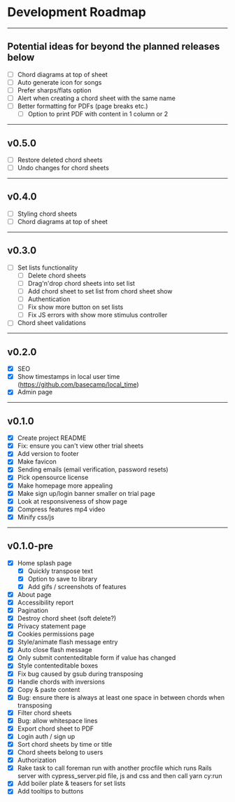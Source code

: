 # Development Roadmap
---

## Potential ideas for beyond the planned releases below
- [ ] Chord diagrams at top of sheet
- [ ] Auto generate icon for songs
- [ ] Prefer sharps/flats option
- [ ] Alert when creating a chord sheet with the same name
- [ ] Better formatting for PDFs (page breaks etc.)
  - [ ] Option to print PDF with content in 1 column or 2

---

## v0.5.0
- [ ] Restore deleted chord sheets
- [ ] Undo changes for chord sheets

---

## v0.4.0
- [ ] Styling chord sheets
- [ ] Chord diagrams at top of sheet

---

## v0.3.0
- [ ] Set lists functionality
  - [ ] Delete chord sheets
  - [ ] Drag'n'drop chord sheets into set list
  - [ ] Add chord sheet to set list from chord sheet show
  - [ ] Authentication
  - [ ] Fix show more button on set lists
  - [ ] Fix JS errors with show more stimulus controller
- [ ] Chord sheet validations

---
## v0.2.0
- [x] SEO
- [x] Show timestamps in local user time (https://github.com/basecamp/local_time)
- [x] Admin page

---
## v0.1.0
- [x] Create project README
- [x] Fix: ensure you can't view other trial sheets
- [x] Add version to footer
- [x] Make favicon
- [x] Sending emails (email verification, password resets)
- [x] Pick opensource license
- [x] Make homepage more appealing
- [x] Make sign up/login banner smaller on trial page
- [x] Look at responsiveness of show page
- [x] Compress features mp4 video
- [x] Minify css/js

---
## v0.1.0-pre
- [x] Home splash page
  - [x] Quickly transpose text
  - [x] Option to save to library
  - [x] Add gifs / screenshots of features
- [x] About page
- [x] Accessibility report
- [x] Pagination
- [x] Destroy chord sheet (soft delete?)
- [x] Privacy statement page
- [x] Cookies permissions page
- [x] Style/animate flash message entry
- [x] Auto close flash message
- [x] Only submit contenteditable form if value has changed
- [x] Style contenteditable boxes
- [x] Fix bug caused by gsub during transposing
- [x] Handle chords with inversions
- [x] Copy & paste content
- [x] Bug: ensure there is always at least one space in between chords when transposing
- [x] Filter chord sheets
- [x] Bug: allow whitespace lines
- [x] Export chord sheet to PDF
- [x] Login auth / sign up
- [x] Sort chord sheets by time or title
- [x] Chord sheets belong to users
- [x] Authorization
- [x] Rake task to call foreman run with another procfile which runs Rails server with cypress_server.pid file, js and css and then call yarn cy:run
- [x] Add boiler plate & teasers for set lists
- [x] Add tooltips to buttons
